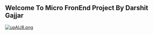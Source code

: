 ## Welcome To Micro FronEnd Project By Darshit Gajjar

[![upAIJ8.png](https://i.im.ge/2022/07/10/upAIJ8.png)](https://im.ge/i/upAIJ8)
